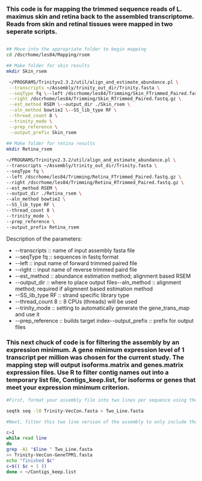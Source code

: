 ### This code is for mapping the trimmed sequence reads of L. maximus skin and retina back to the assembled transcriptome. Reads from skin and retinal tissues were mapped in two seperate scripts.

```bash

## Move into the appropriate folder to begin mapping
cd /dscrhome/les84/Mapping/rsem

## Make folder for skin results
mkdir Skin_rsem 

 ~/PROGRAMS/Trinityv2.3.2/util/align_and_estimate_abundance.pl \
 --transcripts ~/Assembly/trinity_out_dir/Trinity.fasta \
 --seqType fq \--left /dscrhome/les84/Trimming/Skin_FTrimmed_Paired.fastq.gz \
 --right /dscrhome/les84/Trimming/Skin_RTrimmed_Paired.fastq.gz \
 --est_method RSEM \--output_dir ./Skin_rsem \
 --aln_method bowtie2 \--SS_lib_type RF \
 --thread_count 8 \
 --trinity_mode \
 --prep_reference \
 --output_prefix Skin_rsem
 
## Make folder for retina results
mkdir Retina_rsem

~/PROGRAMS/Trinityv2.3.2/util/align_and_estimate_abundance.pl \
--transcripts ~/Assembly/trinity_out_dir/Trinity.fasta \
--seqType fq \
--left /dscrhome/les84/Trimming/Retina_FTrimmed_Paired.fastq.gz \
--right /dscrhome/les84/Trimming/Retina_RTrimmed_Paired.fastq.gz \
--est_method RSEM \
--output_dir ./Retina_rsem \
--aln_method bowtie2 \
--SS_lib_type RF \
--thread_count 8 \
--trinity_mode \
--prep_reference \
--output_prefix Retina_rsem
```

Description of the parameters:
- --transcripts :: name of input assembly fasta file
- --seqType fq :: sequences in fastq format
- --left :: input name of forward trimmed paired file
- --right :: input name of reverse trimmed paird file
- --est_method :: abundance estimation method; alignment based RSEM
- --output_dir :: where to place output files--aln_method :: alignment method; required if aligmnent based estimation method
- --SS_lib_type RF :: strand specific library type
- --thread_count 8 :: 8 CPUs (threads) will be used
- --trinity_mode :: setting to automatically generate the gene_trans_map and use it
- --prep_reference :: builds target index--output_prefix :: prefix for output files

### This next chuck of code is for filtering the assembly by an expression minimum. A gene minimum expression level of 1 transcript per million was chosen for the current study. The mapping step will output isoforms.matrix and genes.matrix expression files. Use R to filter contig names out into a temporary list file, Contigs_keep.list, for isoforms or genes that meet your expression minimum criterion.

```bash
#First, format your assembly file into two lines per sequence using the seqtk tool. The -l0 flag allows an extremely large number of bases to be included on a single line.

seqtk seq -l0 Trinity-VecCon.fasta > Two_Line.fasta

#Next, filter this two line version of the assembly to only include the contigs you wish to keep 

c=1
while read line
do
grep -A1 "$line " Two_Line.fasta
>> Trinity-VecCon-GeneTPM1.fasta
echo "finished $c"
c=$(( $c + 1 ))
done < ~/Contigs_keep.list
```


